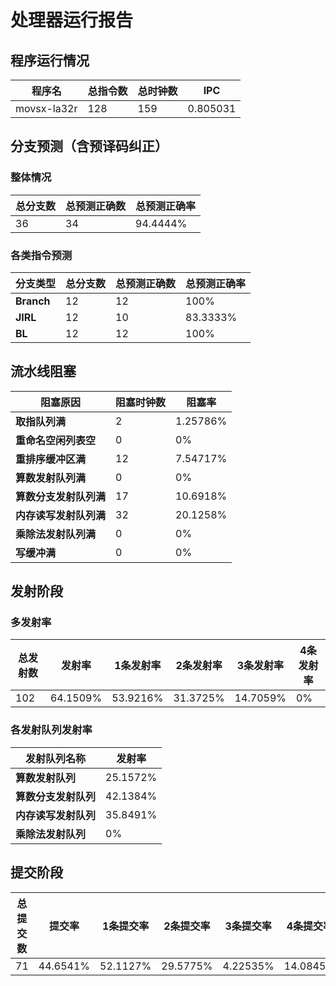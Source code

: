 # 处理器运行报告
## 程序运行情况
|程序名|总指令数|总时钟数|IPC|
|---|---|---|---|
|movsx-la32r|128|159|0.805031|

## 分支预测（含预译码纠正）
### 整体情况
|总分支数|总预测正确数|总预测正确率|
|---|---|---|
|36|34|94.4444%|

### 各类指令预测
|分支类型|总分支数|总预测正确数|总预测正确率|
|---|---|---|---|
|**Branch**| 12 | 12 | 100%|
|**JIRL**| 12 | 10 | 83.3333%|
|**BL**| 12 | 12 | 100%|

## 流水线阻塞
|阻塞原因|阻塞时钟数|阻塞率|
|---|---|---|
|**取指队列满**| 2 | 1.25786%|
|**重命名空闲列表空**|0 | 0%|
|**重排序缓冲区满**|12 | 7.54717%|
|**算数发射队列满**|0 | 0%|
|**算数分支发射队列满**|17 | 10.6918%|
|**内存读写发射队列满**|32 | 20.1258%|
|**乘除法发射队列满**|0 | 0%|
|**写缓冲满**|0 | 0%|

## 发射阶段
### 多发射率
|总发射数|发射率|1条发射率|2条发射率|3条发射率|4条发射率|
|---|---|---|---|---|---|
|102|64.1509%|53.9216%|31.3725%|14.7059%|0%|

### 各发射队列发射率
|发射队列名称|发射率|
|---|---|
|**算数发射队列**|25.1572%|
|**算数分支发射队列**|42.1384%|
|**内存读写发射队列**|35.8491%|
|**乘除法发射队列**|0%|

## 提交阶段
|总提交数|提交率|1条提交率|2条提交率|3条提交率|4条提交率|
|---|---|---|---|---|---|
|71|44.6541%|52.1127%|29.5775%|4.22535%|14.0845%|
